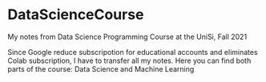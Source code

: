 # DataScienceCourse
My notes from Data Science Programming Course at the UniSi, Fall 2021

Since Google reduce subscripotion for educational accounts and eliminates Colab subscription, I have to transfer all my notes. Here you can find both parts of the course: Data Science and Machine Learning
